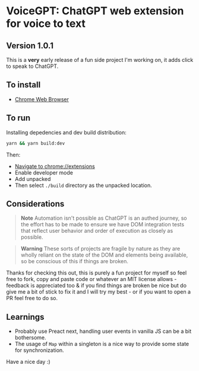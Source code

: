 # VoiceGPT: ChatGPT web extension for voice to text

## Version 1.0.1

This is a **very** early release of a fun side project I'm working on, it adds click to speak to ChatGPT.

## To install

- [Chrome Web Browser](https://chrome.google.com/webstore/detail/voicegpt/ibjjfclikmebdbiafbmhfpicbpkeolki)

## To run

Installing depedencies and dev build distribution:

```sh
yarn && yarn build:dev
```

Then:

- [Navigate to chrome://extensions](chrome://extensions)
- Enable developer mode
- Add unpacked
- Then select `./build` directory as the unpacked location.

## Considerations

> **Note**
> Automation isn't possible as ChatGPT is an authed journey, so the effort has to be made to ensure we have DOM integration tests that reflect user behavior and order of execution as closely as possible.

> **Warning**
> These sorts of projects are fragile by nature as they are wholly reliant on the state of the DOM and elements being available, so be conscious of this if things are broken.

Thanks for checking this out, this is purely a fun project for myself so feel free to fork, copy and paste code or whatever an MIT license allows - feedback is appreciated too & if you find things are broken be nice but do give me a bit of stick to fix it and I will try my best - or if you want to open a PR feel free to do so.

## Learnings

- Probably use Preact next, handling user events in vanilla JS can be a bit bothersome.
- The usage of `Map` within a singleton is a nice way to provide some state for synchronization.

Have a nice day :)
